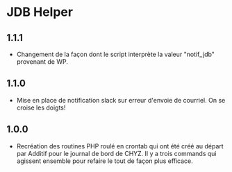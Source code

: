 # JDB Helper

## 1.1.1
- Changement de la façon dont le script interprète la valeur "notif_jdb" provenant de WP.

## 1.1.0
- Mise en place de notification slack sur erreur d'envoie de courriel. On se croise les doigts!

## 1.0.0
- Recréation des routines PHP roulé en crontab qui ont été créé au départ par Additif pour le journal de bord de CHYZ. Il y a trois commands qui agissent ensemble pour refaire le tout de façon plus efficace.
